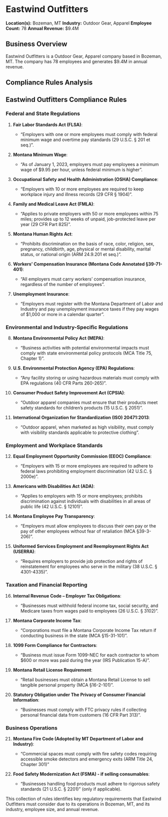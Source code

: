 # Eastwind Outfitters

**Location(s):** Bozeman, MT
**Industry:** Outdoor Gear, Apparel
**Employee Count:** 78
**Annual Revenue:** $9.4M

## Business Overview

Eastwind Outfitters is a Outdoor Gear, Apparel company based in Bozeman, MT. The company has 78 employees and generates $9.4M in annual revenue.



## Compliance Rules Analysis

## Eastwind Outfitters Compliance Rules

### Federal and State Regulations
1. **Fair Labor Standards Act (FLSA)**:
   - “Employers with one or more employees must comply with federal minimum wage and overtime pay standards (29 U.S.C. § 201 et seq.)”.

2. **Montana Minimum Wage**:
   - “As of January 1, 2023, employers must pay employees a minimum wage of $9.95 per hour, unless federal minimum is higher”.

3. **Occupational Safety and Health Administration (OSHA) Compliance**:
   - “Employers with 10 or more employees are required to keep workplace injury and illness records (29 CFR § 1904)”.

4. **Family and Medical Leave Act (FMLA)**:
   - “Applies to private employers with 50 or more employees within 75 miles; provides up to 12 weeks of unpaid, job-protected leave per year (29 CFR Part 825)”.

5. **Montana Human Rights Act**:
   - “Prohibits discrimination on the basis of race, color, religion, sex, pregnancy, childbirth, age, physical or mental disability, marital status, or national origin (ARM 24.9.201 et seq.)”.

6. **Workers’ Compensation Insurance (Montana Code Annotated §39-71-401)**:
   - “All employers must carry workers’ compensation insurance, regardless of the number of employees”.

7. **Unemployment Insurance**:
   - “Employers must register with the Montana Department of Labor and Industry and pay unemployment insurance taxes if they pay wages of $1,000 or more in a calendar quarter”.

### Environmental and Industry-Specific Regulations
8. **Montana Environmental Policy Act (MEPA)**:
   - “Business activities with potential environmental impacts must comply with state environmental policy protocols (MCA Title 75, Chapter 1)”.

9. **U.S. Environmental Protection Agency (EPA) Regulations**:
   - “Any facility storing or using hazardous materials must comply with EPA regulations (40 CFR Parts 260-265)”.

10. **Consumer Product Safety Improvement Act (CPSIA)**:
    - “Outdoor apparel companies must ensure that their products meet safety standards for children’s products (15 U.S.C. § 2051)”.

11. **International Organization for Standardization (ISO) 20471:2013**:
    - “Outdoor apparel, when marketed as high visibility, must comply with visibility standards applicable to protective clothing”.

### Employment and Workplace Standards
12. **Equal Employment Opportunity Commission (EEOC) Compliance**:
    - “Employers with 15 or more employees are required to adhere to federal laws prohibiting employment discrimination (42 U.S.C. § 2000e)”.

13. **Americans with Disabilities Act (ADA)**:
    - “Applies to employers with 15 or more employees; prohibits discrimination against individuals with disabilities in all areas of public life (42 U.S.C. § 12101)”.

14. **Montana Employee Pay Transparency**:
    - “Employers must allow employees to discuss their own pay or the pay of other employees without fear of retaliation (MCA §39-3-206)”.

15. **Uniformed Services Employment and Reemployment Rights Act (USERRA)**:
    - “Requires employers to provide job protection and rights of reinstatement for employees who serve in the military (38 U.S.C. § 4301-4335)”.

### Taxation and Financial Reporting
16. **Internal Revenue Code – Employer Tax Obligations**:
    - “Businesses must withhold federal income tax, social security, and Medicare taxes from wages paid to employees (26 U.S.C. § 3102)”.

17. **Montana Corporate Income Tax**:
    - “Corporations must file a Montana Corporate Income Tax return if conducting business in the state (MCA §15-31-101)”.

18. **1099 Form Compliance for Contractors**:
    - “Business must issue Form 1099-NEC for each contractor to whom $600 or more was paid during the year (IRS Publication 15-A)”.

19. **Montana Retail License Requirement**:
    - “Retail businesses must obtain a Montana Retail License to sell tangible personal property (MCA §16-2-101)”.

20. **Statutory Obligation under The Privacy of Consumer Financial Information**:
    - “Businesses must comply with FTC privacy rules if collecting personal financial data from customers (16 CFR Part 313)”.

### Business Operations
21. **Montana Fire Code (Adopted by MT Department of Labor and Industry)**:
    - “Commercial spaces must comply with fire safety codes requiring accessible smoke detectors and emergency exits (ARM Title 24, Chapter 301)” 

22. **Food Safety Modernization Act (FSMA) - if selling consumables**:
    - “Businesses handling food products must adhere to rigorous safety standards (21 U.S.C. § 2201)” (only if applicable).

This collection of rules identifies key regulatory requirements that Eastwind Outfitters must consider due to its operations in Bozeman, MT, and its industry, employee size, and annual revenue.
